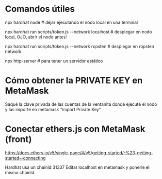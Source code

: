 # Comandos útiles

npx hardhat node # dejar ejecutando el nodo local en una terminal

npx hardhat run scripts/token.js --network localhost # desplegar en nodo local, OJO, abrir el nodo antes!

npx hardhat run scripts/token.js --network ropsten # desplegar en ropsten network

npx http-server # para tener un servidor estático

# Cómo obtener la PRIVATE KEY en MetaMask

Saqué la clave privada de las cuentas de la ventanita donde ejecuté el nodo y las importé en metamask "Import Private Key"

# Conectar ethers.js con MetaMask (front)

https://docs.ethers.io/v5/single-page/#/v5/getting-started/-%23-getting-started--connecting

Hardhat usa un chainId 31337
Editar localhost en metamask y ponerle el mismo chainId




